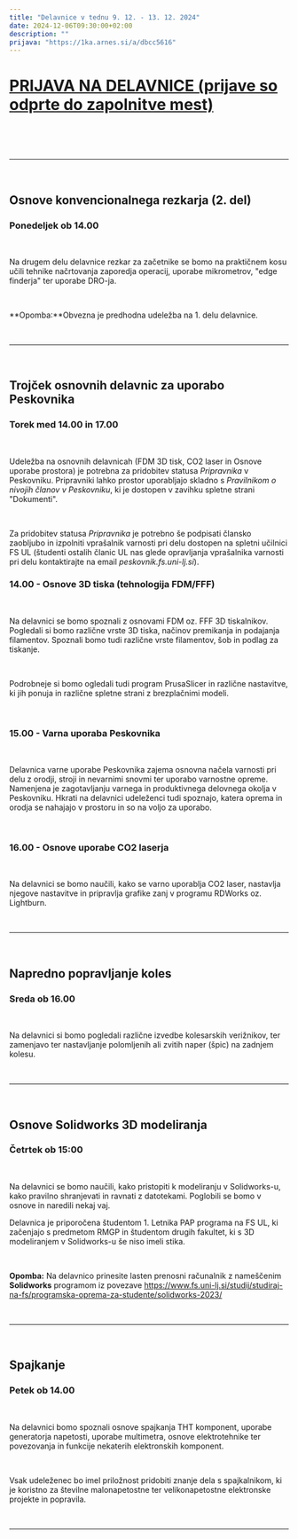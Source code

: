 ```yaml
---
title: "Delavnice v tednu 9. 12. - 13. 12. 2024"
date: 2024-12-06T09:30:00+02:00
description: ""
prijava: "https://1ka.arnes.si/a/dbcc5616"
---
```


# [PRIJAVA NA DELAVNICE (prijave so odprte do zapolnitve mest)](https://1ka.arnes.si/a/dbcc5616)

&nbsp;

&nbsp;

---

&nbsp;

## Osnove konvencionalnega rezkarja (2. del)

### Ponedeljek ob 14.00

&nbsp;

Na drugem delu delavnice rezkar za začetnike se bomo na praktičnem kosu učili tehnike načrtovanja zaporedja operacij, uporabe mikrometrov, "edge finderja" ter  uporabe DRO-ja.

&nbsp;

**Opomba:**Obvezna je predhodna udeležba na 1. delu delavnice.

&nbsp;

---


&nbsp;

## Trojček osnovnih delavnic za uporabo Peskovnika
### Torek med 14.00 in 17.00

&nbsp;

Udeležba na osnovnih delavnicah (FDM 3D tisk, CO2 laser in Osnove uporabe prostora) je potrebna za pridobitev statusa _Pripravnika_ v Peskovniku. Pripravniki lahko prostor uporabljajo skladno s _Pravilnikom o nivojih članov v Peskovniku_, ki je dostopen v zavihku spletne strani "Dokumenti".  

&nbsp;

Za pridobitev statusa _Pripravnika_ je potrebno še podpisati člansko zaobljubo in izpolniti vprašalnik varnosti pri delu dostopen na spletni učilnici FS UL (študenti ostalih članic UL nas glede opravljanja vprašalnika varnosti pri delu kontaktirajte na email *peskovnik.fs.uni-lj.si*). 

### 14.00 - Osnove 3D tiska (tehnologija FDM/FFF)

&nbsp;

Na delavnici se bomo spoznali z osnovami FDM oz. FFF 3D tiskalnikov. Pogledali si bomo različne vrste 3D tiska, načinov premikanja in podajanja filamentov. Spoznali bomo tudi različne vrste filamentov, šob in podlag za tiskanje.

&nbsp;

Podrobneje si bomo ogledali  tudi program PrusaSlicer in različne nastavitve, ki jih ponuja in različne spletne strani z brezplačnimi modeli. 

&nbsp;

### 15.00 - Varna uporaba Peskovnika

&nbsp;

Delavnica varne uporabe Peskovnika zajema osnovna načela varnosti pri delu z orodji, stroji in nevarnimi snovmi ter uporabo varnostne opreme. Namenjena je zagotavljanju varnega in produktivnega delovnega okolja v Peskovniku. Hkrati na delavnici udeleženci tudi spoznajo, katera oprema in orodja se nahajajo v prostoru in so na voljo za uporabo. 

&nbsp;

### 16.00 - Osnove uporabe CO2 laserja

&nbsp;

Na delavnici se bomo naučili, kako se varno uporablja CO2 laser, nastavlja njegove nastavitve in pripravlja grafike zanj v programu RDWorks oz. Lightburn. 

&nbsp;

---

&nbsp;

## Napredno popravljanje koles

### Sreda ob 16.00

&nbsp;

Na delavnici si bomo pogledali različne izvedbe kolesarskih verižnikov,
ter zamenjavo ter nastavljanje polomljenih ali zvitih naper (špic) na 
zadnjem kolesu.

&nbsp;

---

&nbsp;

## Osnove Solidworks 3D modeliranja
### Četrtek ob 15:00

&nbsp;

Na delavnici se bomo naučili, kako pristopiti k modeliranju v Solidworks-u, kako pravilno shranjevati in ravnati z datotekami. Poglobili se bomo v osnove in naredili nekaj vaj. 

Delavnica je priporočena študentom 1. Letnika PAP programa na FS UL, ki začenjajo s predmetom RMGP in študentom drugih fakultet, ki s 3D modeliranjem v Solidworks-u še niso imeli stika. 
 
&nbsp;

**Opomba:** Na delavnico prinesite lasten prenosni računalnik z nameščenim **Solidworks** programom iz povezave   https://www.fs.uni-lj.si/studij/studiraj-na-fs/programska-oprema-za-studente/solidworks-2023/   

&nbsp;

---

&nbsp;

## Spajkanje

### Petek ob 14.00

&nbsp;

Na delavnici bomo spoznali osnove spajkanja THT komponent, uporabe generatorja napetosti, uporabe multimetra, osnove elektrotehnike ter povezovanja in funkcije nekaterih elektronskih komponent.

&nbsp;

Vsak udeleženec bo imel priložnost pridobiti znanje dela s spajkalnikom, ki je koristno za številne malonapetostne ter velikonapetostne elektronske projekte in popravila.

&nbsp;

---